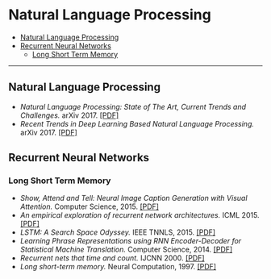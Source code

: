 # Natural Language Processing
  
- [Natural Language Processing](#natural-language-processing)
- [Recurrent Neural Networks](#recurrent-neural-networks) 
  + [Long Short Term Memory](#long-short-term-memory)

--- ---

## Natural Language Processing

- *Natural Language Processing: State of The Art, Current Trends and Challenges.* arXiv 2017. [[PDF]](https://arxiv.org/pdf/1708.05148.pdf)
- *Recent Trends in Deep Learning Based Natural Language Processing.* arXiv 2017. [[PDF]](https://arxiv.org/pdf/1708.02709.pdf)

## Recurrent Neural Networks

### Long Short Term Memory

- *Show, Attend and Tell: Neural Image Caption Generation with Visual Attention.* Computer Science, 2015. [[PDF]](https://arxiv.org/pdf/1502.03044v2.pdf)
- *An empirical exploration of recurrent network architectures.* ICML 2015. [[PDF]](http://proceedings.mlr.press/v37/jozefowicz15.pdf)
- *LSTM: A Search Space Odyssey.* IEEE TNNLS, 2015. [[PDF]](https://arxiv.org/pdf/1503.04069.pdf)
- *Learning Phrase Representations using RNN Encoder-Decoder for Statistical Machine Translation.* Computer Science, 2014. [[PDF]](https://arxiv.org/pdf/1406.1078v3.pdf)
- *Recurrent nets that time and count.* IJCNN 2000. [[PDF]](ftp://ftp.idsia.ch/pub/juergen/TimeCount-IJCNN2000.pdf)
- *Long short-term memory.* Neural Computation, 1997. [[PDF]](http://web.eecs.utk.edu/~itamar/courses/ECE-692/Bobby_paper1.pdf)
